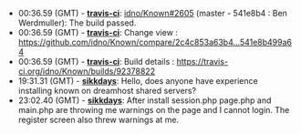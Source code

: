 * <a id="00:36.59">00:36.59 (GMT)</a> - __[travis-ci](https://github.com/travis-ci)__: <a href="https://github.com/idno/Known/issues/2605">idno/Known#2605</a> (master - 541e8b4 : Ben Werdmuller): The build passed.
* <a id="00:36.59">00:36.59 (GMT)</a> - __[travis-ci](https://github.com/travis-ci)__: Change view : https://github.com/idno/Known/compare/2c4c853a63b4...541e8b499a64
* <a id="00:36.59">00:36.59 (GMT)</a> - __[travis-ci](https://github.com/travis-ci)__: Build details : https://travis-ci.org/idno/Known/builds/92378822
* <a id="19:31.31">19:31.31 (GMT)</a> - __[sikkdays](https://github.com/sikkdays)__: Hello, does anyone have experience installing known on dreamhost shared servers?
* <a id="23:02.40">23:02.40 (GMT)</a> - __[sikkdays](https://github.com/sikkdays)__: After install session.php page.php and main.php are throwing me warnings on the page and I cannot login. The register screen also threw warnings at me.
